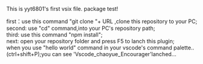 This is yyt6801's first vsix file. package test!

first：use this command "git clone "+ URL ,clone this repository to your PC;    
second: use "cd" command,into your PC's repository path;    
third: use this command "npm install";    
next: open your repository folder and press F5 to lanch this plugin;    
when you use "hello world" command in your vscode's command palette..(ctrl+shift+P);you can see 'Vscode_chaoyue_Encourager'lanched...


